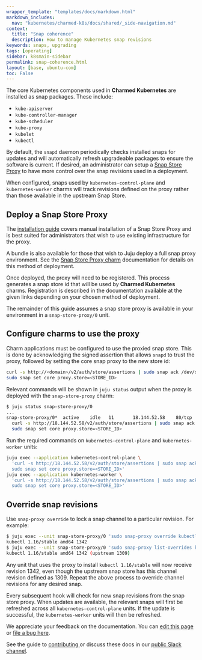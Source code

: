 ```yaml
---
wrapper_template: "templates/docs/markdown.html"
markdown_includes:
  nav: "kubernetes/charmed-k8s/docs/shared/_side-navigation.md"
context:
  title: "Snap coherence"
  description: How to manage Kubernetes snap revisions
keywords: snaps, upgrading
tags: [operating]
sidebar: k8smain-sidebar
permalink: snap-coherence.html
layout: [base, ubuntu-com]
toc: False
---
```


The core Kubernetes components used in **Charmed Kubernetes** are installed as
snap packages. These include:

- `kube-apiserver`
- `kube-controller-manager`
- `kube-scheduler`
- `kube-proxy`
- `kubelet`
- `kubectl`

By default, the `snapd` daemon periodically checks installed snaps for updates
and will automatically refresh upgradeable packages to ensure the software is
current. If desired, an administrator can setup a
[Snap Store Proxy][store-proxy] to have more control over the snap revisions
used in a deployment.

When configured, snaps used by `kubernetes-control-plane` and `kubernetes-worker`
charms will track revisions defined on the proxy rather than those available
in the upstream Snap Store.

## Deploy a Snap Store Proxy

The [installation guide][store-proxy-install] covers manual installation of a
Snap Store Proxy and is best suited for administrators that wish to use
existing infrastructure for the proxy.

A bundle is also available for those that wish to Juju deploy a full snap
proxy environment. See the [Snap Store Proxy charm][store-proxy-charm]
documentation for details on this method of deployment.

Once deployed, the proxy will need to be registered. This process generates a
snap store id that will be used by **Charmed Kubernetes** charms. Registration
is described in the documentation available at the given links depending on
your chosen method of deployment.

The remainder of this guide assumes a snap store proxy is available in your
environment in a `snap-store-proxy/0` unit.

## Configure charms to use the proxy

Charm applications must be configured to use the proxied snap store. This is
done by acknowledging the signed assertion that allows `snapd` to trust the
proxy, followed by setting the core snap proxy to the new store id:

```bash
curl -s http://<domain>/v2/auth/store/assertions | sudo snap ack /dev/stdin
sudo snap set core proxy.store=<STORE_ID>
```

Relevant commands will be shown in `juju status` output when the proxy is
deployed with the `snap-store-proxy` charm:

```bash
$ juju status snap-store-proxy/0
...
snap-store-proxy/0*  active    idle   11       18.144.52.58    80/tcp  \
  curl -s http://18.144.52.58/v2/auth/store/assertions | sudo snap ack /dev/stdin ; \
  sudo snap set core proxy.store=<STORE_ID>
```

Run the required commands on `kubernetes-control-plane` and `kubernetes-worker` units:

```bash
juju exec --application kubernetes-control-plane \
  'curl -s http://18.144.52.58/v2/auth/store/assertions | sudo snap ack /dev/stdin ; \
  sudo snap set core proxy.store=<STORE_ID>'
juju exec --application kubernetes-worker \
  'curl -s http://18.144.52.58/v2/auth/store/assertions | sudo snap ack /dev/stdin ; \
  sudo snap set core proxy.store=<STORE_ID>'
```

## Override snap revisions

Use `snap-proxy override` to lock a snap channel to a particular revision. For
example:

```bash
$ juju exec --unit snap-store-proxy/0 'sudo snap-proxy override kubectl 1.16/stable=1342'
kubectl 1.16/stable amd64 1342
$ juju exec --unit snap-store-proxy/0 'sudo snap-proxy list-overrides kubectl'
kubectl 1.16/stable amd64 1342 (upstream 1309)
```

Any unit that uses the proxy to install `kubectl 1.16/stable` will now receive
revision 1342, even though the upstream snap store has this channel revision
defined as 1309. Repeat the above process to override channel revisions for
any desired snap.

Every subsequent hook will check for new snap revisions from the snap store
proxy. When updates are available, the relevant snaps will first be refreshed
across all `kubernetes-control-plane` units. If the update is successful, the
`kubernetes-worker` units will then be refreshed.

<!-- LINKS -->

[store-proxy]: https://docs.ubuntu.com/snap-store-proxy/
[store-proxy-install]: https://docs.ubuntu.com/snap-store-proxy/en/install
[store-proxy-charm]: https://github.com/johnsca/charm-snap-store-proxy

<!-- FEEDBACK -->
<div class="p-notification--information">
  <div class="p-notification__content">
    <p class="p-notification__message">We appreciate your feedback on the documentation. You can
    <a href="https://github.com/charmed-kubernetes/kubernetes-docs/edit/main/pages/k8s/snap-coherence.md" >edit this page</a>
    or
    <a href="https://github.com/charmed-kubernetes/kubernetes-docs/issues/new">file a bug here</a>.</p>
    <p>See the guide to <a href="/kubernetes/charmed-k8s/docs/how-to-contribute"> contributing </a> or discuss these docs in our <a href="https://kubernetes.slack.com/archives/CG1V2CAMB"> public Slack channel</a>.</p>
  </div>
</div>

